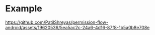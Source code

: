 # Example

https://github.com/PatilShreyas/permission-flow-android/assets/19620536/5ea5ac2c-24a6-4d16-87f8-1b5a0b8e708e

